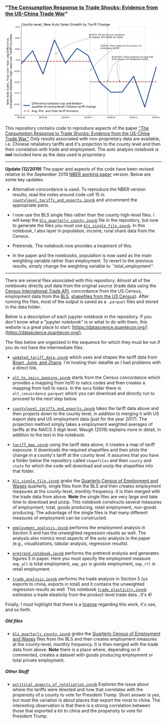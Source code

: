 ### "[The Consumption Response to Trade Shocks: Evidence from the US-China Trade War](http://www.waugheconomics.com/uploads/2/2/5/6/22563786/waugh_consumption.pdf)"

![](simple_county_by_quantile.png)

This repository contains code to reproduce aspects of the paper ["The Consumption Response to Trade Shocks: Evidence from the US-China Trade War."](http://www.waugheconomics.com/uploads/2/2/5/6/22563786/waugh_consumption.pdf) Only results associated with non-proprietary data are available, i.e. Chinese retaliatory tariffs and it's projection to the county level and then their correlation with trade and employment. The auto analysis notebook is **not** included here as the data used is proprietary.

---

**Update (12/2019)** The paper and aspects of the code have been revised relative to the September 2019 [NBER working paper](https://www.nber.org/papers/w26353) version. Below are some key updates:

- Alternative concordance is used. To reproduce the NBER version results, read the notes around code cell 15 in [``countylevel_tariffs_and_exports.ipynb``](https://github.com/mwaugh0328/consumption_and_tradewar/blob/master/countylevel_tariffs_and_exports.ipynb) and uncomment the appropriate parts.

- I now use the BLS single files rather than the county high-level files. I will keep the [``bls_quarterly_county.ipynb``](https://github.com/mwaugh0328/consumption_and_tradewar/blob/master/bls_quarterly_county.ipynb) file in the repository, but now to generate the files you must use [``bls_single_file.ipynb``](https://github.com/mwaugh0328/consumption_and_tradewar/blob/master/bls_single_file.ipynb). In this notebook, I also layer in population, income, rural share data from the Census.

- Pretrends. The notebook now provides a treatment of this.

- In the paper and the notebooks, population is now used as the main weighting variable rather than employment. To revert to the previous results, simply change the weighting variable to ``total_employment''.

---

There are several files associated with this repository. Almost all of the notebooks directly pull data from the original source (trade data using the [Census International Trade API](https://www.census.gov/data/developers/data-sets/international-trade.html), concordance from the US Census, employment data from the [BLS](https://www.bls.gov/cew/downloadable-data-files.htm), [shapefiles from the US Census](https://www.census.gov/geographies/mapping-files/time-series/geo/tiger-line-file.2017.html)). After running the files, most of the output is saved as a  ``.parquet`` files and stored in the data folder.

Below is a description of each jupyter notebook in the repository. If you don't know what a "jupyter notebook" is or what to do with them, this website is a great place to start: [https://datascience.quantecon.org/](https://datascience.quantecon.org/).

The files below are organized in the sequence for which they must be run if you do not have the intermediate files.

- [``updated_tariff_data.ipynb``](https://github.com/mwaugh0328/consumption_and_tradewar/blob/master/updated_tariff_data.ipynb) which uses and shapes the tariff data from [Bown, Jung, and Zhang](https://www.piie.com/blogs/trade-and-investment-policy-watch/trump-has-gotten-china-lower-its-tariffs-just-toward). I'm hosting their datafile as I had problems with a direct link.

- [``alt_hs_naics_mapping.ipynb``](https://github.com/mwaugh0328/consumption_and_tradewar/blob/master/alt_hs_naics_mapping.ipynb) starts from the Census concordance which provides a mapping from hs10 to naics codes and then creates a mapping from hs6 to naics. In the ``data`` folder there is ``alt_concordance.parquet`` which you can download and directly run to proceed to the next step below.

- [``countylevel_tariffs_and_exports.ipynb``](https://github.com/mwaugh0328/consumption_and_tradewar/blob/master/countylevel_tariffs_and_exports.ipynb) takes the tariff data above and then projects down to the county level, in addition to merging it with US export data and US employment data (just for the year 2017). The projection method simply takes a employment weighted averages of tariffs at the NAICS 3 digit level. Waugh (2019) explains more in detail, in addition to the text in the notebook.

- [``tariff_map.ipynb``](https://github.com/mwaugh0328/consumption_and_tradewar/blob/master/tariff_map.ipynb) using the tariff data above, it creates a map of tariff exposure. It downloads the required shapefiles and then plots the change in a county's tariff at the county level. It assumes that you have a folder below the repository called ``shapefiles`` and then ``county`` and ``state`` for which the code will download and unzip the shapefiles into that folder.

- [``bls_single_file.ipynb``](https://github.com/mwaugh0328/consumption_and_tradewar/blob/master/bls_single_file.ipynb) grabs the [Quarterly Census of Employment and Wages](https://www.bls.gov/cew/) quarterly, single files from the BLS and then creates employment measures at the county-level, monthly frequency. It is then merged with the trade data from above. **Note** the single files are very large and take time to download and unzip. This notebook constructs several measures of employment, total, goods producing, retail employment, non-goods producing. The advantage of the single files is that many different measures of employment can be constructed.  

- [``employment_analysis.ipynb``](https://github.com/mwaugh0328/consumption_and_tradewar/blob/master/employment_analysis.ipynb) performs the employment analysis in Section 5 and has the unweighted regression results as well. The analysis also mimics most aspects of the auto analysis in the paper (e.g., visualizations, tabular analysis, regression results).

- [``pretrend_notebook.ipynb``](https://github.com/mwaugh0328/consumption_and_tradewar/blob/master/pretrend_notebook.ipynb) performs the pretrend analysis and generates figures 5 in paper. Here you must specify the employment measure ``emp_all`` is total employment, ``emp_gds`` is goods employment, ``emp_rtl`` is retail employment. 

- [``trade_analysis.ipynb``](https://github.com/mwaugh0328/consumption_and_tradewar/blob/master/trade_analysis.ipynb) performs the trade analysis in Section 5 (us exports to china, exports in total) and it contains the unweighted regression results as well. This notebook [``trade_elasticity.ipynb``](https://github.com/mwaugh0328/measuring-trade-elasticities/blob/master/data-code/trade_elasticity.ipynb) estimates a trade elasticity from the product-level trade data...it's 4!

Finally, I must highlight that there is a [license](https://github.com/mwaugh0328/consumption_and_tradewar/blob/master/LICENSE) regarding this work, it's use, and so forth.

##### Old files

- [``bls_quarterly_county.ipynb``](https://github.com/mwaugh0328/consumption_and_tradewar/blob/master/bls_quarterly_county.ipynb) grabs the [Quarterly Census of Employment and Wages](https://www.bls.gov/cew/) files from the BLS and then creates employment measures at the county-level, monthly frequency. It is then merged with the trade data from above. **Note** there is a place where, depending on if commented, creates a dataset with goods producing employment or total private employment.

##### Other Stuff

- [``political_aspects_of_retaliation.ipynb``](https://github.com/mwaugh0328/consumption_and_tradewar/blob/master/political_aspects_of_retaliation.ipynb) Explores the issue about where the tariffs were directed and how that correlates with the propensity of a county to vote for President Trump. Short answer is yes, but most the variation is about places that export the most to china. The interesting observation is that there is a strong correlation between those that exported a lot to china and the propensity to vote for President Trump.
